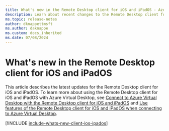```yaml
---
title: What's new in the Remote Desktop client for iOS and iPadOS - Azure Virtual Desktop
description: Learn about recent changes to the Remote Desktop client for iOS and iPadOS
ms.topic: release-notes
author: dknappettmsft
ms.author: daknappe
ms.custom: docs_inherited
ms.date: 07/08/2024
---
```


# What's new in the Remote Desktop client for iOS and iPadOS

This article describes the latest updates for the Remote Desktop client for iOS and iPadOS. To learn more about using the Remote Desktop client for iOS and iPadOS with Azure Virtual Desktop, see [Connect to Azure Virtual Desktop with the Remote Desktop client for iOS and iPadOS](users/connect-ios-ipados.md) and [Use features of the Remote Desktop client for iOS and iPadOS when connecting to Azure Virtual Desktop](users/client-features-ios-ipados.md).

[!INCLUDE [include-whats-new-client-ios-ipados](includes/include-whats-new-client-ios-ipados.md)]

